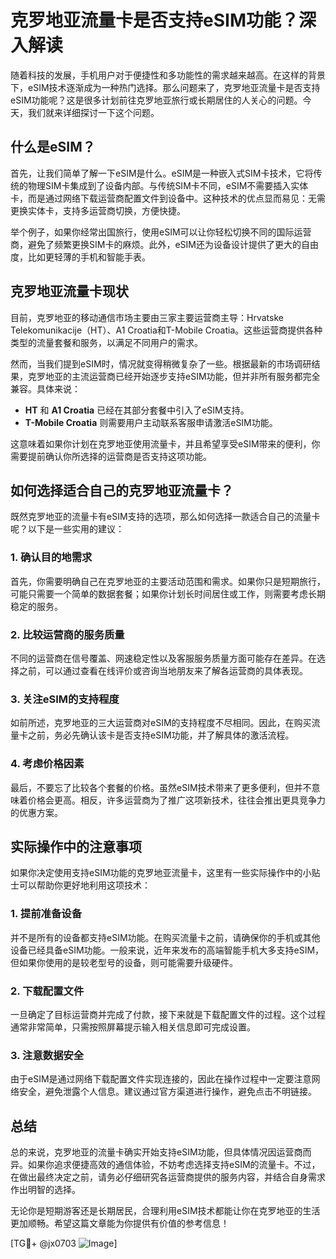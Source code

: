 # 克罗地亚流量卡是否支持eSIM功能？深入解读

随着科技的发展，手机用户对于便捷性和多功能性的需求越来越高。在这样的背景下，eSIM技术逐渐成为一种热门选择。那么问题来了，克罗地亚流量卡是否支持eSIM功能呢？这是很多计划前往克罗地亚旅行或长期居住的人关心的问题。今天，我们就来详细探讨一下这个问题。

## 什么是eSIM？

首先，让我们简单了解一下eSIM是什么。eSIM是一种嵌入式SIM卡技术，它将传统的物理SIM卡集成到了设备内部。与传统SIM卡不同，eSIM不需要插入实体卡，而是通过网络下载运营商配置文件到设备中。这种技术的优点显而易见：无需更换实体卡，支持多运营商切换，方便快捷。

举个例子，如果你经常出国旅行，使用eSIM可以让你轻松切换不同的国际运营商，避免了频繁更换SIM卡的麻烦。此外，eSIM还为设备设计提供了更大的自由度，比如更轻薄的手机和智能手表。

## 克罗地亚流量卡现状

目前，克罗地亚的移动通信市场主要由三家主要运营商主导：Hrvatske Telekomunikacije（HT）、A1 Croatia和T-Mobile Croatia。这些运营商提供各种类型的流量套餐和服务，以满足不同用户的需求。

然而，当我们提到eSIM时，情况就变得稍微复杂了一些。根据最新的市场调研结果，克罗地亚的主流运营商已经开始逐步支持eSIM功能，但并非所有服务都完全兼容。具体来说：

- **HT** 和 **A1 Croatia** 已经在其部分套餐中引入了eSIM支持。
- **T-Mobile Croatia** 则需要用户主动联系客服申请激活eSIM功能。

这意味着如果你计划在克罗地亚使用流量卡，并且希望享受eSIM带来的便利，你需要提前确认你所选择的运营商是否支持这项功能。

## 如何选择适合自己的克罗地亚流量卡？

既然克罗地亚的流量卡有eSIM支持的选项，那么如何选择一款适合自己的流量卡呢？以下是一些实用的建议：

### 1. 确认目的地需求

首先，你需要明确自己在克罗地亚的主要活动范围和需求。如果你只是短期旅行，可能只需要一个简单的数据套餐；如果你计划长时间居住或工作，则需要考虑长期稳定的服务。

### 2. 比较运营商的服务质量

不同的运营商在信号覆盖、网速稳定性以及客服服务质量方面可能存在差异。在选择之前，可以通过查看在线评价或咨询当地朋友来了解各运营商的具体表现。

### 3. 关注eSIM的支持程度

如前所述，克罗地亚的三大运营商对eSIM的支持程度不尽相同。因此，在购买流量卡之前，务必先确认该卡是否支持eSIM功能，并了解具体的激活流程。

### 4. 考虑价格因素

最后，不要忘了比较各个套餐的价格。虽然eSIM技术带来了更多便利，但并不意味着价格会更高。相反，许多运营商为了推广这项新技术，往往会推出更具竞争力的优惠方案。

## 实际操作中的注意事项

如果你决定使用支持eSIM功能的克罗地亚流量卡，这里有一些实际操作中的小贴士可以帮助你更好地利用这项技术：

### 1. 提前准备设备

并不是所有的设备都支持eSIM功能。在购买流量卡之前，请确保你的手机或其他设备已经具备eSIM功能。一般来说，近年来发布的高端智能手机大多支持eSIM，但如果你使用的是较老型号的设备，则可能需要升级硬件。

### 2. 下载配置文件

一旦确定了目标运营商并完成了付款，接下来就是下载配置文件的过程。这个过程通常非常简单，只需按照屏幕提示输入相关信息即可完成设置。

### 3. 注意数据安全

由于eSIM是通过网络下载配置文件实现连接的，因此在操作过程中一定要注意网络安全，避免泄露个人信息。建议通过官方渠道进行操作，避免点击不明链接。

## 总结

总的来说，克罗地亚的流量卡确实开始支持eSIM功能，但具体情况因运营商而异。如果你追求便捷高效的通信体验，不妨考虑选择支持eSIM的流量卡。不过，在做出最终决定之前，请务必仔细研究各运营商提供的服务内容，并结合自身需求作出明智的选择。

无论你是短期游客还是长期居民，合理利用eSIM技术都能让你在克罗地亚的生活更加顺畅。希望这篇文章能为你提供有价值的参考信息！

[TG💪+ @jx0703 ![Image](https://github.com/user-attachments/assets/dbca1d08-cadb-493c-b0ec-ad6f7a83f270)]